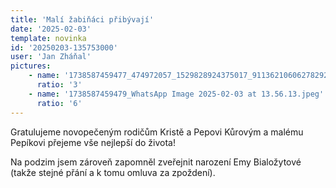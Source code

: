 ```yaml
---
title: 'Malí žabiňáci přibývají'
date: '2025-02-03'
template: novinka
id: '20250203-135753000'
user: 'Jan Zháňal'
pictures:
    - name: '1738587459477_474972057_1529828924375017_9113621060627829268_n.jpg'
      ratio: '3'
    - name: '1738587459479_WhatsApp Image 2025-02-03 at 13.56.13.jpeg'
      ratio: '6'
---
```

Gratulujeme novopečeným rodičům Kristě a Pepovi Kůrovým a malému Pepíkovi přejeme vše nejlepší do života!

Na podzim jsem zároveň zapomněl zveřejnit narození Emy Bialožytové (takže stejné přání a k tomu omluva za zpoždení).
